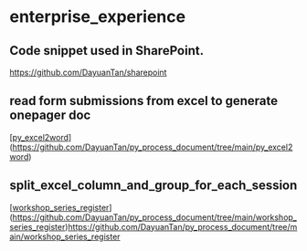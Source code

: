 # enterprise_experience



## Code snippet used in SharePoint.
https://github.com/DayuanTan/sharepoint




## read form submissions from excel to generate onepager doc
[[py_excel2word](./py_excel2word)](https://github.com/DayuanTan/py_process_document/tree/main/py_excel2word)

## split_excel_column_and_group_for_each_session
[[workshop_series_register](./workshop_series_register)](https://github.com/DayuanTan/py_process_document/tree/main/workshop_series_register)https://github.com/DayuanTan/py_process_document/tree/main/workshop_series_register

